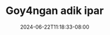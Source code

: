 --- 
title: "Goy4ngan adik ipar"
description: "nonton bokeh Goy4ngan adik ipar   video full terbaru"
date: 2024-06-22T11:18:33-08:00
file_code: "astk9c99anvl"
draft: false
cover: "9yphpzng1drfy6eq.jpg"
tags: ["adik", "ipar", "bokep-indo", "bokep-viral", "bokep-ig"]
length: 92
fld_id: "1398457"
foldername: "Adik sendiri"
categories: ["Adik sendiri"]
views: 49
---